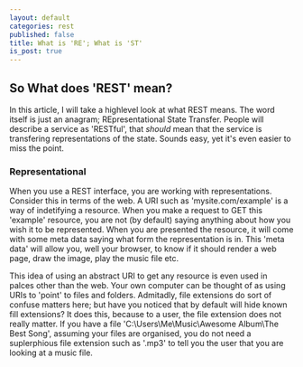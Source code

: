 ```yaml
---
layout: default
categories: rest
published: false
title: What is 'RE'; What is 'ST'
is_post: true
---
```


## So What does 'REST' mean?

In this article, I will take a highlevel look at what REST means. 
The word itself is just an anagram; REpresentational State Transfer. 
People will describe a service as 'RESTful', 
that *should* mean that the service is transfering representations of the state.
Sounds easy, yet it's even easier to miss the point. 

### Representational

When you use a REST interface, you are working with representations. 
Consider this in terms of the web. 
A URI such as 'mysite.com/example' is a way of indetifying a resource. 
When you make a request to GET this 'example' resource, you are not (by default) saying anything about how you wish it to be represented. 
When you are presented the resource, it will come with some meta data saying what form the representation is in. 
This 'meta data' will allow you, well your browser, to know if it should render a web page, draw the image, play the music file etc.

This idea of using an abstract URI to get any resource is even used in palces other than the web.
Your own computer can be thought of as using URIs to 'point' to files and folders. 
Admitadly, file extensions do sort of confuse matters here; 
but have you noticed that by default will hide known fill extensions? 
It does this, because to a user, the file extension does not really matter. 
If you have a file 'C:\Users\Me\Music\Awesome Album\The Best Song', assuming your files are organised, you do not need a suplerphious file extension such as '.mp3' to tell you the user that you are looking at a music file.
